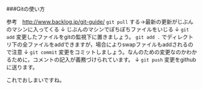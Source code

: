###Gitの使い方

参考　http://www.backlog.jp/git-guide/
`git pull` する→最新の更新がじぶんのマシンに入ってくる
↓
じぶんのマシンでぽちぽちファイルをいじる
↓
`git add` 変更したファイルをgitの監視下に置きましょう。
`git add .` でディレクトリ下の全ファイルをaddできますが，場合によりswapファイルもaddされるので注意
↓
`git commit` 変更をコミットしましょう。なんのための変更なのかわかるために，コメントの記入が義務づけられています。
↓
`git push` 変更をgithubに送ります。

これでおしまいですね。
